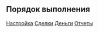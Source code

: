 ## Порядок выполнения

[Настройка](diploma-b-howto-settings.md)
[Сделки](diploma-b-howto-deals.md)
[Деньги](diploma-b-howto-cash.md)
[Отчеты](diploma-b-howto-reports.md)

